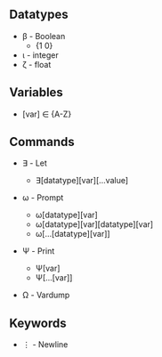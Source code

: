 ## Datatypes

- β - Boolean
  - {1 0}
- ι - integer
- ζ - float

## Variables

- [var] ∈ {A-Z}

## Commands

- ∃ - Let

  - ∃[datatype][var][…value]

- ω - Prompt

  - ω[datatype][var]
  - ω[datatype][var][datatype][var]
  - ω[…[datatype][var]]

- Ψ - Print

  - Ψ[var]
  - Ψ[…[var]]

- Ω - Vardump

## Keywords

- ⋮ - Newline
